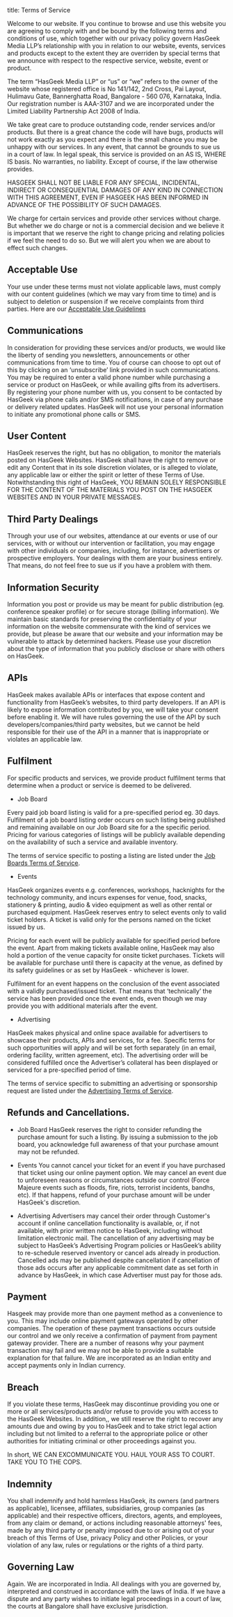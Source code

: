 title: Terms of Service

Welcome to our website. If you continue to browse and use this website you are agreeing to comply with and be bound by the following terms and conditions of use, which together with our privacy policy govern HasGeek Media LLP’s relationship with you in relation to our website, events, services and products except to the extent they are overriden by special terms that we announce with respect to the respective service, website, event or product.

The term “HasGeek Media LLP” or “us” or “we” refers to the owner of the website whose registered office is No 141/142, 2nd Cross, Pai Layout, Hulimavu Gate, Bannerghatta Road, Bangalore - 560 076, Karnataka, India. Our registration number is AAA-3107 and we are incorporated under the Limited Liability Partnership Act 2008 of India. 

We take great care to produce outstanding code, render services and/or products. But there is a great chance the code will have bugs, products will not work exactly as you expect and there is the small chance you may be unhappy with our services. In any event, that cannot be grounds to sue us in a court of law. In legal speak, this service is provided on an AS IS, WHERE IS basis. No warranties, no liability. Except of course, if the law otherwise provides.

HASGEEK SHALL NOT BE LIABLE FOR ANY SPECIAL, INCIDENTAL, INDIRECT OR CONSEQUENTIAL DAMAGES OF ANY KIND IN CONNECTION WITH THIS AGREEMENT, EVEN IF HASGEEK HAS BEEN INFORMED IN ADVANCE OF THE POSSIBILITY OF SUCH DAMAGES.

We charge for certain services and provide other services without charge. But whether we do charge or not is a commercial decision and we believe it is important that we reserve the right to change pricing and relating policies if we feel the need to do so. But we will alert you when we are about to effect such changes.

## Acceptable Use

Your use under these terms must not violate applicable laws, must comply with our content guidelines (which we may vary from time to time) and is subject to deletion or suspension if we receive complaints from third parties. Here are our [Acceptable Use Guidelines](terms)

## Communications

In consideration for providing these services and/or products, we would like the liberty of sending you newsletters, announcements or other communications from time to time. You of course can choose to opt out of this by clicking on an ‘unsubscribe’ link provided in such communications. You may be required to enter a valid phone number while purchasing a service or product on HasGeek, or while availing gifts from its advertisers. By registering your phone number with us, you consent to be contacted by HasGeek via phone calls and/or SMS notifications, in case of any purchase or delivery related updates. HasGeek will not use your personal information to initiate any promotional phone calls or SMS.

## User Content

HasGeek reserves the right, but has no obligation, to monitor the materials posted on HasGeek Websites. HasGeek shall have the right to remove or edit any Content that in its sole discretion violates, or is alleged to violate, any applicable law or either the spirit or letter of these Terms of Use. Notwithstanding this right of HasGeek, YOU REMAIN SOLELY RESPONSIBLE FOR THE CONTENT OF THE MATERIALS YOU POST ON THE HASGEEK WEBSITES AND IN YOUR PRIVATE MESSAGES.

## Third Party Dealings

Through your use of our websites, attendance at our events or use of our services, with or without our intervention or facilitation, you may engage with other individuals or companies, including, for instance, advertisers or prospective employers. Your dealings with them are your business entirely. That means, do not feel free to sue us if you have a problem with them.

## Information Security

Information you post or provide us may be meant for public distribution (eg. conference speaker profile) or for secure storage (billing information). We maintain basic standards for preserving the confidentiality of your information on the website commensurate with the kind of services we provide, but please be aware that our website and your information may be vulnerable to attack by determined hackers. Please use your discretion about the type of information that you publicly disclose or share with others on HasGeek.

## APIs

HasGeek makes available APIs or interfaces that expose content and functionality from HasGeek’s websites, to third party developers. If an API is likely to expose information contributed by you, we will take your consent before enabling it. We will have rules governing the use of the API by such developers/companies/third party websites, but we cannot be held responsible for their use of the API in a manner that is inappropriate or violates an applicable law.

## Fulfilment

For specific products and services, we provide product fulfilment terms that determine when a product or service is deemed to be delivered.

* Job Board

Every paid job board listing is valid for a pre-specified period eg. 30 days. Fulfilment of a job board listing order occurs on such listing being published and remaining available on our Job Board site for a the specific period. Pricing for various categories of listings will be publicly available depending on the availability of such a service and available inventory.

The terms of service specific to posting a listing are listed under the [Job Boards Terms of Service](jbtos).

* Events

HasGeek organizes events e.g. conferences, workshops, hacknights for the technology community, and incurs expenses for venue, food, snacks, stationery & printing, audio & video equipment as well as other rental or purchased equipment. HasGeek reserves entry to select events only to valid ticket holders. A ticket is valid only for the persons named on the ticket issued by us.

Pricing for each event will be publicly available for specified period before the event. Apart from making tickets available online, HasGeek may also hold a portion of the venue capacity for onsite ticket purchases. Tickets will be available for purchase until there is capacity at the venue, as defined by its safety guidelines or as set by HasGeek - whichever is lower.

Fulfilment for an event happens on the conclusion of the event associated with a validly purchased/issued ticket. That means that ‘technically’ the service has been provided once the event ends, even though we may provide you with additional materials after the event.

* Advertising

HasGeek makes physical and online space available for advertisers to showcase their products, APIs and services, for a fee. Specific terms for such opportunities will apply and will be set forth separately (in an email, ordering facility, written agreement, etc). The advertising order will be considered fulfilled once the Advertiser’s collateral has been displayed or serviced for a pre-specified period of time. 

The terms of service specific to submitting an advertising or sponsorship request are listed under the [Advertising Terms of Service](adtos).

## Refunds and Cancellations.

* Job Board
HasGeek reserves the right to consider refunding the purchase amount for such a listing. By issuing a submission to the job board, you acknowledge full awareness of that your purchase amount may not be refunded.

* Events
You cannot cancel your ticket for an event if you have purchased that ticket using our online payment option. We may cancel an event due to unforeseen reasons or circumstances outside our control (Force Majeure events such as floods, fire, riots, terrorist incidents, bandhs, etc). If that happens, refund of your purchase amount will be under HasGeek's discretion. 

* Advertising
Advertisers may cancel their order through Customer's account if online cancellation functionality is available, or, if not available, with prior written notice to HasGeek, including without limitation electronic mail.  The cancellation of any advertising may be subject to HasGeek’s Advertising Program policies or HasGeek’s ability to re-schedule reserved inventory or cancel ads already in production. Cancelled ads may be published despite cancellation if cancellation of those ads occurs after any applicable commitment date as set forth in advance by HasGeek, in which case Advertiser must pay for those ads.

## Payment

Hasgeek may provide more than one payment method as a convenience to you. This may include online payment gateways operated by other companies. The operation of these payment transactions occurs outside our control and we only receive a confirmation of payment from payment gateway provider.  There are a number of reasons why your payment transaction may fail and we may not be able to provide a suitable explanation for that failure. We are incorporated as an Indian entity and accept payments only in Indian currency. 

## Breach

If you violate these terms, HasGeek may discontinue providing you one or more or all services/products and/or refuse to provide you with access to the HasGeek Websites. In addition,, we still reserve the right to recover any amounts due and owing by you to HasGeek and to take strict legal action including but not limited to a referral to the appropriate police or other authorities for initiating criminal or other proceedings against you.

In short, WE CAN EXCOMMUNICATE YOU. HAUL YOUR ASS TO COURT. TAKE YOU TO THE COPS.

## Indemnity

You shall indemnify and hold harmless HasGeek, its owners (and partners as applicable), licensee, affiliates, subsidiaries, group companies (as applicable) and their respective officers, directors, agents, and employees, from any claim or demand, or actions including reasonable attorneys' fees, made by any third party or penalty imposed due to or arising out of your breach of this Terms of Use, privacy Policy and other Policies, or your violation of any law, rules or regulations or the rights of a third party.

## Governing Law

Again. We are incorporated in India. All dealings with you are governed by, interpreted and construed in accordance with the laws of India. If we have a dispute and any party wishes to initiate legal proceedings in a court of law, the courts at Bangalore shall have exclusive jurisdiction.

